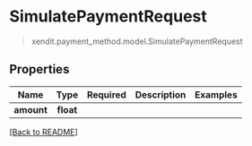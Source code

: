 # SimulatePaymentRequest
> xendit.payment_method.model.SimulatePaymentRequest


## Properties
| Name | Type | Required | Description | Examples |
|------------|:-------------:|:-------------:|-------------|:-------------:|
| **amount** | **float** | |   |  |


[[Back to README]](../../README.md)


